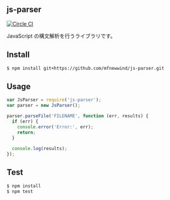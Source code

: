 js-parser
---------

[![Circle CI](https://circleci.com/gh/mfnewwind/js-parser/tree/master.svg?style=svg)](https://circleci.com/gh/mfnewwind/js-parser/tree/master)

JavaScript の構文解析を行うライブラリです。

## Install

```sh
$ npm install git+https://github.com/mfnewwind/js-parser.git
```

## Usage

```javascript
var JsParser = require('js-parser');
var parser = new JsParser();

parser.parseFile('FILENAME', function (err, results) {
  if (err) {
    console.error('Error:', err);
    return;
  }
  
  console.log(results);
});
```

## Test

```sh
$ npm install
$ npm test
```

